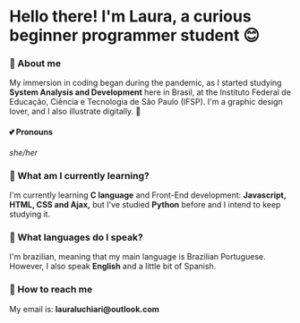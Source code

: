 <h1> Hello there! I'm Laura, a curious beginner programmer student 😊 </h2>

<h3> 💬 About me </h3>
<p> My immersion in coding began during the pandemic, as I started studying <b>System Analysis and Development</b> here in Brasil, at the Instituto Federal de Educação, Ciência e Tecnologia de São Paulo (IFSP). I'm a graphic design lover, and I also illustrate digitally. 💌 </p>

<h4> 💕 Pronouns </h4>
<p> <em>she/her</em> </p>

<h3> 📕 What am I currently learning? </h3>
<p> I'm currently learning <b>C language</b> and Front-End development: <b>Javascript, HTML, CSS and Ajax,</b> but I've studied <b>Python</b> before and I intend to keep studying it. </p>

<h3> 🍒 What languages do I speak? </h3>
<p> I'm brazilian, meaning that my main language is Brazilian Portuguese. However, I also speak <b>English</b> and a little bit of Spanish. </p>

<h3> 📩 How to reach me </h3>
<p> My email is:
  <b>lauraluchiari@outlook.com</b> </p>
<!--
**lauraluch/lauraluch** is a ✨ _special_ ✨ repository because its `README.md` (this file) appears on your GitHub profile.

Here are some ideas to get you started:

- 🔭 I’m currently working on ...
- 🌱 I’m currently learning ...
- 👯 I’m looking to collaborate on ...
- 🤔 I’m looking for help with ...
- 💬 Ask me about ...
- 📫 How to reach me: ...
- 😄 Pronouns: ...
- ⚡ Fun fact: ...
-->
